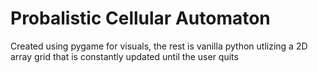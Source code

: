 # Probalistic Cellular Automaton 
Created using pygame for visuals, the rest is vanilla python utlizing a 2D array grid that is constantly updated until the user quits
